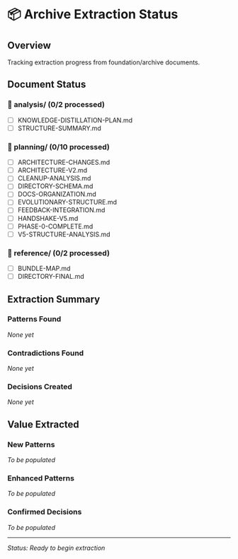 # 📦 Archive Extraction Status

## Overview
Tracking extraction progress from foundation/archive documents.

## Document Status

### 📁 analysis/ (0/2 processed)
- [ ] KNOWLEDGE-DISTILLATION-PLAN.md
- [ ] STRUCTURE-SUMMARY.md

### 📁 planning/ (0/10 processed)
- [ ] ARCHITECTURE-CHANGES.md
- [ ] ARCHITECTURE-V2.md
- [ ] CLEANUP-ANALYSIS.md
- [ ] DIRECTORY-SCHEMA.md
- [ ] DOCS-ORGANIZATION.md
- [ ] EVOLUTIONARY-STRUCTURE.md
- [ ] FEEDBACK-INTEGRATION.md
- [ ] HANDSHAKE-V5.md
- [ ] PHASE-0-COMPLETE.md
- [ ] V5-STRUCTURE-ANALYSIS.md

### 📁 reference/ (0/2 processed)
- [ ] BUNDLE-MAP.md
- [ ] DIRECTORY-FINAL.md

## Extraction Summary

### Patterns Found
*None yet*

### Contradictions Found
*None yet*

### Decisions Created
*None yet*

## Value Extracted

### New Patterns
*To be populated*

### Enhanced Patterns
*To be populated*

### Confirmed Decisions
*To be populated*

---

*Status: Ready to begin extraction*